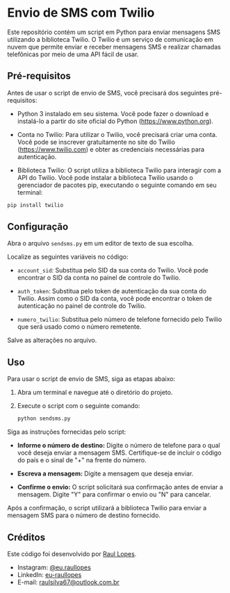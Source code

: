 # Envio de SMS com Twilio

Este repositório contém um script em Python para enviar mensagens SMS utilizando a biblioteca Twilio. O Twilio é um serviço de comunicação em nuvem que permite enviar e receber mensagens SMS e realizar chamadas telefônicas por meio de uma API fácil de usar.

## Pré-requisitos

Antes de usar o script de envio de SMS, você precisará dos seguintes pré-requisitos:

- Python 3 instalado em seu sistema. Você pode fazer o download e instalá-lo a partir do site oficial do Python (https://www.python.org).

- Conta no Twilio: Para utilizar o Twilio, você precisará criar uma conta. Você pode se inscrever gratuitamente no site do Twilio (https://www.twilio.com) e obter as credenciais necessárias para autenticação.

- Biblioteca Twilio: O script utiliza a biblioteca Twilio para interagir com a API do Twilio. Você pode instalar a biblioteca Twilio usando o gerenciador de pacotes pip, executando o seguinte comando em seu terminal:

```bash
pip install twilio
```
## Configuração
Abra o arquivo `sendsms.py` em um editor de texto de sua escolha.

Localize as seguintes variáveis no código:

- `account_sid`: Substitua pelo SID da sua conta do Twilio. Você pode encontrar o SID da conta no painel de controle do Twilio.

- `auth_token`: Substitua pelo token de autenticação da sua conta do Twilio. Assim como o SID da conta, você pode encontrar o token de autenticação no painel de controle do Twilio.

- `numero_twilio`: Substitua pelo número de telefone fornecido pelo Twilio que será usado como o número remetente.

Salve as alterações no arquivo.

## Uso

Para usar o script de envio de SMS, siga as etapas abaixo:

1. Abra um terminal e navegue até o diretório do projeto.

2. Execute o script com o seguinte comando:

   ```bash
   python sendsms.py

Siga as instruções fornecidas pelo script:

- **Informe o número de destino:** Digite o número de telefone para o qual você deseja enviar a mensagem SMS. Certifique-se de incluir o código do país e o sinal de "+" na frente do número.

- **Escreva a mensagem:** Digite a mensagem que deseja enviar.

- **Confirme o envio:** O script solicitará sua confirmação antes de enviar a mensagem. Digite "Y" para confirmar o envio ou "N" para cancelar.

Após a confirmação, o script utilizará a biblioteca Twilio para enviar a mensagem SMS para o número de destino fornecido.

## Créditos

Este código foi desenvolvido por [Raul Lopes](https://www.linkedin.com/in/eu-raullopes/).

- Instagram: [@eu.raullopes](https://www.instagram.com/eu.raullopes/)
- LinkedIn: [eu-raullopes](https://www.linkedin.com/in/devraullopes/)
- E-mail: raulsilva67@outlook.com.br





